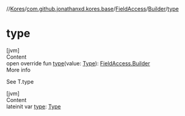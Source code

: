 //[Kores](../../../index.md)/[com.github.jonathanxd.kores.base](../../index.md)/[FieldAccess](../index.md)/[Builder](index.md)/[type](type.md)



# type  
[jvm]  
Content  
open override fun [type](type.md)(value: [Type](https://docs.oracle.com/javase/8/docs/api/java/lang/reflect/Type.html)): [FieldAccess.Builder](index.md)  
More info  


See T.type

  


[jvm]  
Content  
lateinit var [type](type.md): [Type](https://docs.oracle.com/javase/8/docs/api/java/lang/reflect/Type.html)  



